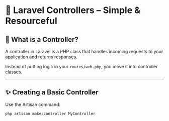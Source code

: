 # 🧭 Laravel Controllers – Simple & Resourceful

## 🎯 What is a Controller?

A controller in Laravel is a PHP class that handles incoming requests to your application and returns responses.

Instead of putting logic in your `routes/web.php`, you move it into controller classes.

---

## ✨ Creating a Basic Controller

Use the Artisan command:

```bash
php artisan make:controller MyController
